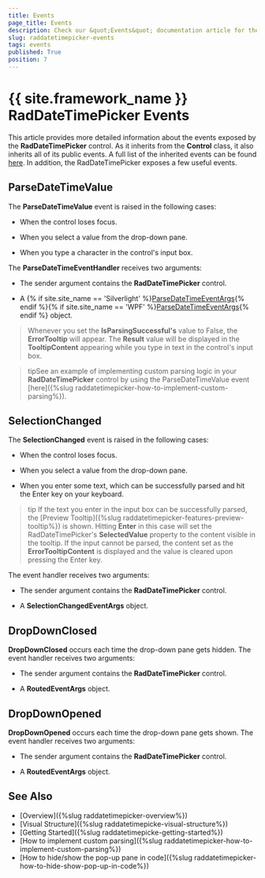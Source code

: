 ```yaml
---
title: Events
page_title: Events
description: Check our &quot;Events&quot; documentation article for the RadDateTimePicker {{ site.framework_name }} control.
slug: raddatetimepicker-events
tags: events
published: True
position: 7
---
```


# {{ site.framework_name }} RadDateTimePicker Events

This article provides more detailed information about the events exposed by the __RadDateTimePicker__ control. As it inherits from the **Control** class, it also inherits all of its public events. A full list of the inherited events can be found [here](https://docs.microsoft.com/en-us/dotnet/api/system.windows.controls.control#events). In addition, the RadDateTimePicker exposes a few useful events.
        
## ParseDateTimeValue

The __ParseDateTimeValue__ event is raised in the following cases:            

* When the control loses focus.

* When you select a value from the drop-down pane.

* When you type a character in the control's input box.

The **ParseDateTimeEventHandler** receives two arguments:            

* The sender argument contains the __RadDateTimePicker__ control.

* A {% if site.site_name == 'Silverlight' %}[ParseDateTimeEventArgs](https://docs.telerik.com/devtools/silverlight/api/telerik.windows.controls.parsedatetimeeventargs){% endif %}{% if site.site_name == 'WPF' %}[ParseDateTimeEventArgs](https://docs.telerik.com/devtools/wpf/api/telerik.windows.controls.parsedatetimeeventargs){% endif %} object.

>Whenever you set the __IsParsingSuccessful's__ value to False, the __ErrorTooltip__ will appear. The __Result__ value will be displayed in the __TooltipContent__ appearing while you type in text in the control's input box.  

<!-- -->

>tipSee an example of implementing custom parsing logic in your __RadDateTimePicker__ control by using the ParseDateTimeValue event [here]({%slug raddatetimepicker-how-to-implement-custom-parsing%}).

## SelectionChanged

The __SelectionChanged__ event is raised in the following cases:            

* When the control loses focus.

* When you  select a value from the drop-down pane.

* When you enter some text, which can be successfully parsed and hit the Enter key on your keyboard.

>tip If the text you enter in the input box can be successfully parsed, the [Preview Tooltip]({%slug raddatetimepicker-features-preview-tooltip%}) is shown. Hitting **Enter** in this case will set the RadDateTimePicker's __SelectedValue__ property to the content visible in the tooltip. If the input cannot be parsed, the content set as the __ErrorTooltipContent__ is displayed and the value is cleared upon pressing the Enter key.

The event handler receives two arguments:

* The sender argument contains the __RadDateTimePicker__ control.

* A __SelectionChangedEventArgs__ object.

## DropDownClosed

__DropDownClosed__ occurs each time the drop-down pane gets hidden. The event handler receives two arguments:

* The sender argument contains the __RadDateTimePicker__ control.

* A __RoutedEventArgs__ object.
              
## DropDownOpened

__DropDownOpened__ occurs each time the drop-down pane gets shown. The event handler receives two arguments:

* The sender argument contains the __RadDateTimePicker__ control.

* A __RoutedEventArgs__ object.

## See Also

 * [Overview]({%slug raddatetimepicker-overview%})
 * [Visual Structure]({%slug raddatetimepicke-visual-structure%})
 * [Getting Started]({%slug raddatetimepicke-getting-started%})
 * [How to implement custom parsing]({%slug raddatetimepicker-how-to-implement-custom-parsing%})
 * [How to hide/show the pop-up pane in code]({%slug raddatetimepicker-how-to-hide-show-pop-up-in-code%})
